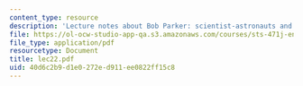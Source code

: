 ```yaml
---
content_type: resource
description: 'Lecture notes about Bob Parker: scientist-astronauts and lunar science.'
file: https://ol-ocw-studio-app-qa.s3.amazonaws.com/courses/sts-471j-engineering-apollo-the-moon-project-as-a-complex-system-spring-2007/40d6c2b9d1e0272ed911ee0822ff15c8_lec22.pdf
file_type: application/pdf
resourcetype: Document
title: lec22.pdf
uid: 40d6c2b9-d1e0-272e-d911-ee0822ff15c8
---
```

